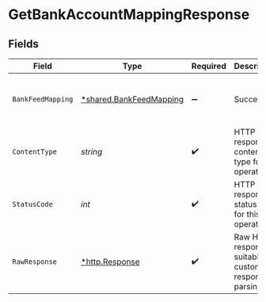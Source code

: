 # GetBankAccountMappingResponse


## Fields

| Field                                                                                                                                                                                                                                                                        | Type                                                                                                                                                                                                                                                                         | Required                                                                                                                                                                                                                                                                     | Description                                                                                                                                                                                                                                                                  | Example                                                                                                                                                                                                                                                                      |
| ---------------------------------------------------------------------------------------------------------------------------------------------------------------------------------------------------------------------------------------------------------------------------- | ---------------------------------------------------------------------------------------------------------------------------------------------------------------------------------------------------------------------------------------------------------------------------- | ---------------------------------------------------------------------------------------------------------------------------------------------------------------------------------------------------------------------------------------------------------------------------- | ---------------------------------------------------------------------------------------------------------------------------------------------------------------------------------------------------------------------------------------------------------------------------- | ---------------------------------------------------------------------------------------------------------------------------------------------------------------------------------------------------------------------------------------------------------------------------- |
| `BankFeedMapping`                                                                                                                                                                                                                                                            | [*shared.BankFeedMapping](../../../pkg/models/shared/bankfeedmapping.md)                                                                                                                                                                                                     | :heavy_minus_sign:                                                                                                                                                                                                                                                           | Success                                                                                                                                                                                                                                                                      | {"sourceAccountId":"acc-002","targetAccountId":"account-081","sourceCurrency":"USD","status":"Success","feedStartDate":"2023-01-09T14:14:14.1057478Z","sourceAccountName":"ACME Bank","sourceAccountNumber":"1234-5678","sourceBalance":500,"targetAccountName":"ACME Bank"} |
| `ContentType`                                                                                                                                                                                                                                                                | *string*                                                                                                                                                                                                                                                                     | :heavy_check_mark:                                                                                                                                                                                                                                                           | HTTP response content type for this operation                                                                                                                                                                                                                                |                                                                                                                                                                                                                                                                              |
| `StatusCode`                                                                                                                                                                                                                                                                 | *int*                                                                                                                                                                                                                                                                        | :heavy_check_mark:                                                                                                                                                                                                                                                           | HTTP response status code for this operation                                                                                                                                                                                                                                 |                                                                                                                                                                                                                                                                              |
| `RawResponse`                                                                                                                                                                                                                                                                | [*http.Response](https://pkg.go.dev/net/http#Response)                                                                                                                                                                                                                       | :heavy_check_mark:                                                                                                                                                                                                                                                           | Raw HTTP response; suitable for custom response parsing                                                                                                                                                                                                                      |                                                                                                                                                                                                                                                                              |